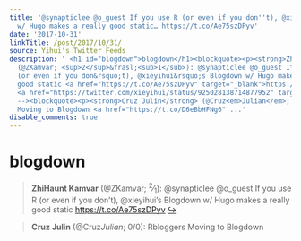 ```yaml
---
title: '@synapticlee @o_guest If you use R (or even if you don''t), @xieyihui''s Blogdown
  w/ Hugo makes a really good static… https://t.co/Ae75szDPyv'
date: '2017-10-31'
linkTitle: /post/2017/10/31/
source: Yihui's Twitter Feeds
description: ' <h1 id="blogdown">blogdown</h1><blockquote><p><strong>ZhiHaunt Kamvar</strong>
  (@ZKamvar; <sup>2</sup>&frasl;<sub>1</sub>): @synapticlee @o_guest If you use R
  (or even if you don&rsquo;t), @xieyihui&rsquo;s Blogdown w/ Hugo makes a really
  good static <a href="https://t.co/Ae75szDPyv" target="_blank">https://t.co/Ae75szDPyv</a>
  <a href="https://twitter.com/xieyihui/status/925028138714877952" target="_blank">&#8618;</a></p></blockquote><!--
  --><blockquote><p><strong>Cruz Julin</strong> (@Cruz<em>Julian</em>; 0/0): Rbloggers
  Moving to Blogdown <a href="https://t.co/D6eBbHFNg6" ...'
disable_comments: true
---
```

 <h1 id="blogdown">blogdown</h1><blockquote><p><strong>ZhiHaunt Kamvar</strong> (@ZKamvar; <sup>2</sup>&frasl;<sub>1</sub>): @synapticlee @o_guest If you use R (or even if you don&rsquo;t), @xieyihui&rsquo;s Blogdown w/ Hugo makes a really good static <a href="https://t.co/Ae75szDPyv" target="_blank">https://t.co/Ae75szDPyv</a> <a href="https://twitter.com/xieyihui/status/925028138714877952" target="_blank">&#8618;</a></p></blockquote><!-- --><blockquote><p><strong>Cruz Julin</strong> (@Cruz<em>Julian</em>; 0/0): Rbloggers Moving to Blogdown <a href="https://t.co/D6eBbHFNg6" ...